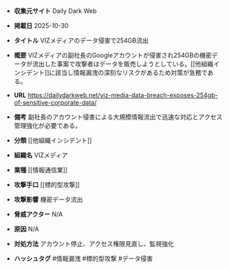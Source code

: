 - **収集元サイト**
Daily Dark Web

- **掲載日**
2025-10-30

- **タイトル**
VIZメディアのデータ侵害で254GB流出

- **概要**
VIZメディアの副社長のGoogleアカウントが侵害され254GBの機密データが流出した事案で攻撃者はデータを販売しようとしている。[[他組織インシデント]]に該当し情報漏洩の深刻なリスクがあるため対策が急務である。

- **URL**
https://dailydarkweb.net/viz-media-data-breach-exposes-254gb-of-sensitive-corporate-data/

- **備考**
副社長のアカウント侵害による大規模情報流出で迅速な対応とアクセス管理強化が必要である。

- **分類**
[[他組織インシデント]]

- **組織名**
VIZメディア

- **業種**
[[情報通信業]]

- **攻撃手口**
[[標的型攻撃]]

- **攻撃影響**
機密データ流出

- **脅威アクター**
N/A

- **原因**
N/A

- **対処方法**
アカウント停止、アクセス権限見直し、監視強化

- **ハッシュタグ**
#情報漏洩 #標的型攻撃 #データ侵害
